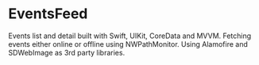 # EventsFeed
Events list and detail built with Swift, UIKit, CoreData and MVVM.
Fetching events either online or offline using NWPathMonitor.
Using Alamofire and SDWebImage as 3rd party libraries.

